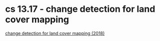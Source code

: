 # cs 13.17 - change detection for land cover mapping

[change detection for land cover mapping (2018)](https://appliedsciences.nasa.gov/join-mission/training/english/arset-change-detection-land-cover-mapping)

